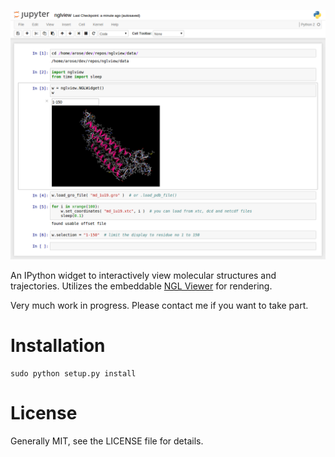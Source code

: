 
![nglview](nglview.png)


An IPython widget to interactively view molecular structures and trajectories. Utilizes the embeddable [NGL Viewer](https://github.com/arose/ngl) for rendering.

Very much work in progress. Please contact me if you want to take part.


Installation
============

	sudo python setup.py install


License
=======

Generally MIT, see the LICENSE file for details.
